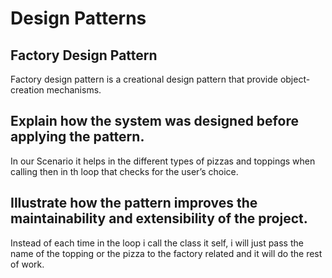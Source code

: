 # Design Patterns

## Factory Design Pattern

 Factory design pattern is a creational design pattern that provide object-creation mechanisms.

## Explain how the system was designed before applying the pattern.
 
 In our Scenario it helps in the different types of pizzas and toppings when calling then in th loop that checks for the user’s choice.

## Illustrate how the pattern improves the maintainability and extensibility of the project.

Instead of each time in the loop i call the class it self, i will just pass the name of the topping or the pizza to the factory related and it will do the rest of work.

